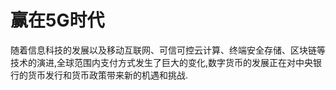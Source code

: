 # 

# 赢在5G时代

随着信息科技的发展以及移动互联网、可信可控云计算、终端安全存储、区块链等技术的演进,全球范围内支付方式发生了巨大的变化,数字货币的发展正在对中央银行的货币发行和货币政策带来新的机遇和挑战.


